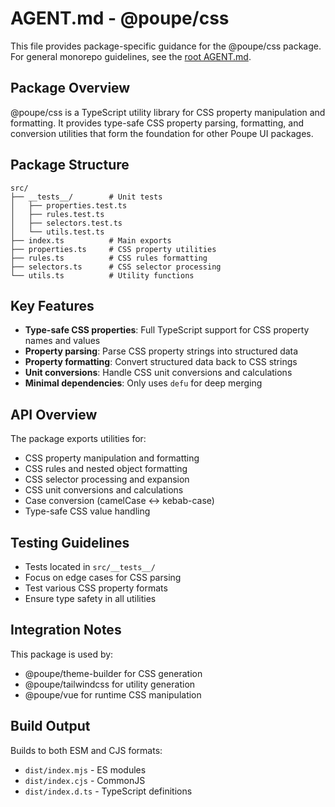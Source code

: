 # AGENT.md - @poupe/css

This file provides package-specific guidance for the @poupe/css package.
For general monorepo guidelines, see the [root AGENT.md](../../AGENT.md).

## Package Overview

@poupe/css is a TypeScript utility library for CSS property manipulation
and formatting. It provides type-safe CSS property parsing, formatting,
and conversion utilities that form the foundation for other Poupe UI
packages.

## Package Structure

```text
src/
├── __tests__/        # Unit tests
│   ├── properties.test.ts
│   ├── rules.test.ts
│   ├── selectors.test.ts
│   └── utils.test.ts
├── index.ts          # Main exports
├── properties.ts     # CSS property utilities
├── rules.ts          # CSS rules formatting
├── selectors.ts      # CSS selector processing
└── utils.ts          # Utility functions
```

## Key Features

- **Type-safe CSS properties**: Full TypeScript support for CSS property
  names and values
- **Property parsing**: Parse CSS property strings into structured data
- **Property formatting**: Convert structured data back to CSS strings
- **Unit conversions**: Handle CSS unit conversions and calculations
- **Minimal dependencies**: Only uses `defu` for deep merging

## API Overview

The package exports utilities for:
- CSS property manipulation and formatting
- CSS rules and nested object formatting
- CSS selector processing and expansion
- CSS unit conversions and calculations
- Case conversion (camelCase ↔ kebab-case)
- Type-safe CSS value handling

## Testing Guidelines

- Tests located in `src/__tests__/`
- Focus on edge cases for CSS parsing
- Test various CSS property formats
- Ensure type safety in all utilities

## Integration Notes

This package is used by:
- @poupe/theme-builder for CSS generation
- @poupe/tailwindcss for utility generation
- @poupe/vue for runtime CSS manipulation

## Build Output

Builds to both ESM and CJS formats:
- `dist/index.mjs` - ES modules
- `dist/index.cjs` - CommonJS
- `dist/index.d.ts` - TypeScript definitions
